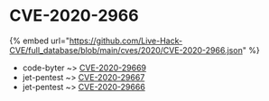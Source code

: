 # CVE-2020-2966
{% embed url="https://github.com/Live-Hack-CVE/full_database/blob/main/cves/2020/CVE-2020-2966.json" %}

* code-byter ~> [CVE-2020-29669](https://www.alice-snow.ru/2020/database/cve-2020-2966/cve-2020-29669-code-byter)
* jet-pentest ~> [CVE-2020-29667](https://www.alice-snow.ru/2020/database/cve-2020-2966/cve-2020-29667-jet-pentest)
* jet-pentest ~> [CVE-2020-29666](https://www.alice-snow.ru/2020/database/cve-2020-2966/cve-2020-29666-jet-pentest)